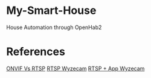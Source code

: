 # My-Smart-House
House Automation through OpenHab2

# References
[ONVIF Vs RTSP](https://ipvm.com/forums/video-surveillance/topics/very-confused-about-onvif-rtsp)
[RTSP Wyzecam](https://www.youtube.com/watch?v=8JeMudwlOzM)
[RTSP + App Wyzecam](https://www.youtube.com/watch?v=e0SgzWwt7yI)